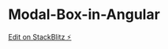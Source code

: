 # Modal-Box-in-Angular

[Edit on StackBlitz ⚡️](https://stackblitz.com/edit/angular-mdb-modal-ytjfvq)